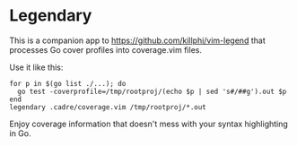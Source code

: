 # Legendary

This is a companion app to
https://github.com/killphi/vim-legend
that processes Go cover profiles into
coverage.vim files.

Use it like this:

```
for p in $(go list ./...); do
  go test -coverprofile=/tmp/rootproj/(echo $p | sed 's#/##g').out $p
end
legendary .cadre/coverage.vim /tmp/rootproj/*.out
```

Enjoy coverage information that doesn't mess with your syntax highlighting in Go.
